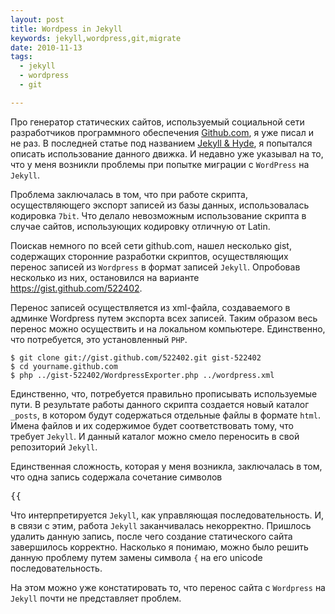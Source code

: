 ```yaml
--- 
layout: post
title: Wordpess in Jekyll
keywords: jekyll,wordpress,git,migrate
date: 2010-11-13
tags:
  - jekyll
  - wordpress
  - git

---
```

Про генератор статических сайтов, используемый социальной сети разработчиков программного обеспечения <a href="http://www.github.com" rel="nofollow">Github.com</a>, я уже писал и не раз. В последней статье под названием <a href="/2010/11/13/jekyll-hyde/">Jekyll & Hyde</a>, я попытался описать использование данного движка. И недавно уже указывал на то, что у меня возникли проблемы при попытке миграции с <code>WordPress</code> на <code>Jekyll</code>.

Проблема заключалась в том, что при работе скрипта, осуществляющего экспорт записей из базы данных, использовалась кодировка <code>7bit</code>. Что делало невозможным использование скрипта в случае сайтов, использующих кодировку отличную от Latin. 

Поискав немного по всей сети github.com, нашел несколько gist, содержащих сторонние разработки скриптов, осуществляющих перенос записей из <code>Wordpress</code> в формат записей <code>Jekyll</code>. Опробовав несколько из них, остановился на варианте <a href="https://gist.github.com/522402" rel="nofollow">https://gist.github.com/522402</a>.

Перенос записей осуществляется из xml-файла, создаваемого в админке Wordpress путем экспорта всех записей. Таким образом весь перенос можно осуществить и на локальном компьютере. Единственно, что потребуется, это установленный <code>PHP</code>.

    $ git clone git://gist.github.com/522402.git gist-522402
    $ cd yourname.github.com
    $ php ../gist-522402/WordpressExporter.php ../wordpress.xml

Единственно, что, потребуется правильно прописывать используемые пути. В результате работы данного скрипта создается новый каталог <code>_posts</code>, в котором будут содержаться отдельные файлы в формате <code>html</code>. Имена файлов и их содержимое будет соответствовать тому, что требует <code>Jekyll</code>. И данный каталог можно смело переносить в свой репозиторий <code>Jekyll</code>.

Единственная сложность, которая у меня возникла, заключалась в том, что одна запись содержала сочетание символов
<pre>&#123;&#123;</pre>

Что интерпретируется <code>Jekyll</code>, как управляющая последовательность. И, в связи с этим, работа <code>Jekyll</code> заканчивалась некорректно. Пришлось удалить данную запись, после чего создание статического сайта завершилось корректно. Насколько я понимаю, можно было решить данную проблему путем замены символа <code>&#123;</code> на его unicode последовательность.

На этом можно уже констатировать то, что перенос сайта с <code>Wordpress</code> на <code>Jekyll</code> почти не представляет проблем.
